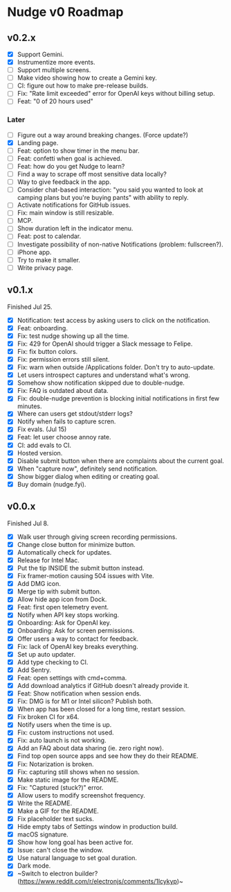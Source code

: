 # Nudge v0 Roadmap

## v0.2.x

- [x] Support Gemini.
- [x] Instrumentize more events.
- [ ] Support multiple screens.
- [ ] Make video showing how to create a Gemini key.
- [ ] CI: figure out how to make pre-release builds.
- [ ] Fix: "Rate limit exceeded" error for OpenAI keys without billing setup.
- [ ] Feat: "0 of 20 hours used"

### Later

- [ ] Figure out a way around breaking changes. (Force update?)
- [x] Landing page.
- [ ] Feat: option to show timer in the menu bar.
- [ ] Feat: confetti when goal is achieved.
- [ ] Feat: how do you get Nudge to learn?
- [ ] Find a way to scrape off most sensitive data locally?
- [ ] Way to give feedback in the app.
- [ ] Consider chat-based interaction: "you said you wanted to look at camping plans but you're buying pants" with ability to reply.
- [ ] Activate notifications for GitHub issues.
- [ ] Fix: main window is still resizable.
- [ ] MCP.
- [ ] Show duration left in the indicator menu.
- [ ] Feat: post to calendar.
- [ ] Investigate possibility of non-native Notifications (problem: fullscreen?).
- [ ] iPhone app.
- [ ] Try to make it smaller.
- [ ] Write privacy page.

## v0.1.x

Finished Jul 25.

- [x] Notification: test access by asking users to click on the notification.
- [x] Feat: onboarding.
- [x] Fix: test nudge showing up all the time.
- [x] Fix: 429 for OpenAI should trigger a Slack message to Felipe.
- [x] Fix: fix button colors.
- [x] Fix: permission errors still silent.
- [x] Fix: warn when outside /Applications folder. Don't try to auto-update.
- [x] Let users introspect captures and understand what's wrong.
- [x] Somehow show notification skipped due to double-nudge.
- [x] Fix: FAQ is outdated about data.
- [x] Fix: double-nudge prevention is blocking initial notifications in first few minutes.
- [x] Where can users get stdout/stderr logs?
- [x] Notify when fails to capture scren.
- [x] Fix evals. (Jul 15)
- [x] Feat: let user choose annoy rate.
- [x] CI: add evals to CI.
- [x] Hosted version.
- [x] Disable submit button when there are complaints about the current goal.
- [x] When "capture now", definitely send notification.
- [x] Show bigger dialog when editing or creating goal.
- [x] Buy domain (nudge.fyi).

## v0.0.x

Finished Jul 8.

- [x] Walk user through giving screen recording permissions.
- [x] Change close button for minimize button.
- [x] Automatically check for updates.
- [x] Release for Intel Mac.
- [x] Put the tip INSIDE the submit button instead.
- [x] Fix framer-motion causing 504 issues with Vite.
- [x] Add DMG icon.
- [x] Merge tip with submit button.
- [x] Allow hide app icon from Dock.
- [x] Feat: first open telemetry event.
- [x] Notify when API key stops working.
- [x] Onboarding: Ask for OpenAI key.
- [x] Onboarding: Ask for screen permissions.
- [x] Offer users a way to contact for feedback.
- [x] Fix: lack of OpenAI key breaks everything.
- [x] Set up auto updater.
- [x] Add type checking to CI.
- [x] Add Sentry.
- [x] Feat: open settings with cmd+comma.
- [x] Add download analytics if GitHub doesn't already provide it.
- [x] Feat: Show notification when session ends.
- [x] Fix: DMG is for M1 or Intel silicon? Publish both.
- [x] When app has been closed for a long time, restart session.
- [x] Fix broken CI for x64.
- [x] Notify users when the time is up.
- [x] Fix: custom instructions not used.
- [x] Fix: auto launch is not working.
- [x] Add an FAQ about data sharing (ie. zero right now).
- [x] Find top open source apps and see how they do their README.
- [x] Fix: Notarization is broken.
- [x] Fix: capturing still shows when no session.
- [x] Make static image for the README.
- [x] Fix: "Captured (stuck?)" error.
- [x] Allow users to modify screenshot frequency.
- [x] Write the README.
- [x] Make a GIF for the README.
- [x] Fix placeholder text sucks.
- [x] Hide empty tabs of Settings window in production build.
- [x] macOS signature.
- [x] Show how long goal has been active for.
- [x] Issue: can't close the window.
- [x] Use natural language to set goal duration.
- [x] Dark mode.
- [x] ~Switch to electron builder? (https://www.reddit.com/r/electronjs/comments/1lcykyp)~
